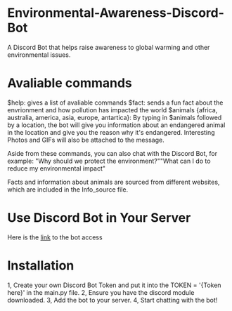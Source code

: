 # Environmental-Awareness-Discord-Bot
A Discord Bot that helps raise awareness to global warming and other environmental issues.

# Avaliable commands
$help: gives a list of avaliable commands
$fact: sends a fun fact about the envrionment and how pollution has impacted the world
$animals {africa, australia, america, asia, europe, antartica}: By typing in $animals followed by a location, the bot will give you information about an endangered animal in the location and give you the reason why it's endangered. Interesting Photos and GIFs will also be attached to the message.

Aside from these commands, you can also chat with the Discord Bot, for example: "Why should we protect the environment?""What can I do to reduce my environmental impact"

Facts and information about animals are sourced from different websites, which are included in the Info_source file.

# Use Discord Bot in Your Server
Here is the <a href='https://discord.com/api/oauth2/authorize?client_id=1096833963311509574&permissions=8&scope=bot'> link</a> to the bot access

# Installation
1,  Create your own Discord Bot Token and put it into the TOKEN = '{Token here}' in the main.py file.
2,  Ensure you have the discord module downloaded.
3,  Add the bot to your server.
4,  Start chatting with the bot!
